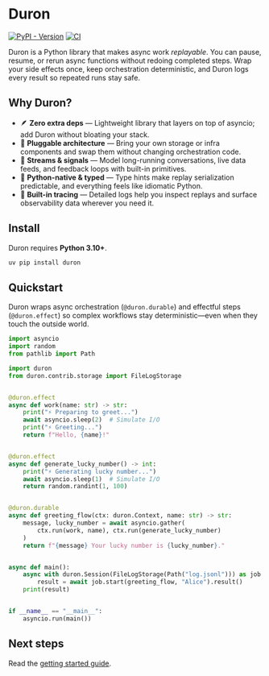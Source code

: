 # Duron

[![PyPI - Version](https://img.shields.io/pypi/v/duron)](https://pypi.org/project/duron)
[![CI](https://github.com/brian14708/duron/actions/workflows/ci.yaml/badge.svg)](https://github.com/brian14708/duron/actions/workflows/ci.yaml)

Duron is a Python library that makes async work _replayable_. You can pause, resume, or rerun async functions without redoing completed steps. Wrap your side effects once, keep orchestration deterministic, and Duron logs every result so repeated runs stay safe.

## Why Duron?

- 🪶 **Zero extra deps** — Lightweight library that layers on top of asyncio; add Duron without bloating your stack.
- 🧩 **Pluggable architecture** — Bring your own storage or infra components and swap them without changing orchestration code.
- 🔄 **Streams & signals** — Model long-running conversations, live data feeds, and feedback loops with built-in primitives.
- 🐍 **Python-native & typed** — Type hints make replay serialization predictable, and everything feels like idiomatic Python.
- 🔭 **Built-in tracing** — Detailed logs help you inspect replays and surface observability data wherever you need it.

## Install

Duron requires **Python 3.10+**.

```bash
uv pip install duron
```

## Quickstart

Duron wraps async orchestration (`@duron.durable`) and effectful steps (`@duron.effect`) so complex workflows stay deterministic—even when they touch the outside world.

```python
import asyncio
import random
from pathlib import Path

import duron
from duron.contrib.storage import FileLogStorage


@duron.effect
async def work(name: str) -> str:
    print("⚡ Preparing to greet...")
    await asyncio.sleep(2)  # Simulate I/O
    print("⚡ Greeting...")
    return f"Hello, {name}!"


@duron.effect
async def generate_lucky_number() -> int:
    print("⚡ Generating lucky number...")
    await asyncio.sleep(1)  # Simulate I/O
    return random.randint(1, 100)


@duron.durable
async def greeting_flow(ctx: duron.Context, name: str) -> str:
    message, lucky_number = await asyncio.gather(
        ctx.run(work, name), ctx.run(generate_lucky_number)
    )
    return f"{message} Your lucky number is {lucky_number}."


async def main():
    async with duron.Session(FileLogStorage(Path("log.jsonl"))) as job:
        result = await job.start(greeting_flow, "Alice").result()
    print(result)


if __name__ == "__main__":
    asyncio.run(main())
```

## Next steps

Read the [getting started guide](https://brian14708.github.io/duron/getting-started/).
